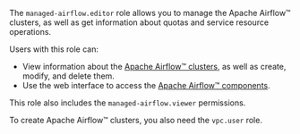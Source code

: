 The `managed-airflow.editor` role allows you to manage the Apache Airflow™ clusters, as well as get information about quotas and service resource operations.

Users with this role can:
* View information about the [Apache Airflow™ clusters](../../managed-airflow/concepts/index.md#cluster), as well as create, modify, and delete them.
* Use the web interface to access the [Apache Airflow™ components](../../managed-airflow/concepts/index.md#components).

This role also includes the `managed-airflow.viewer` permissions.

To create Apache Airflow™ clusters, you also need the `vpc.user` role.